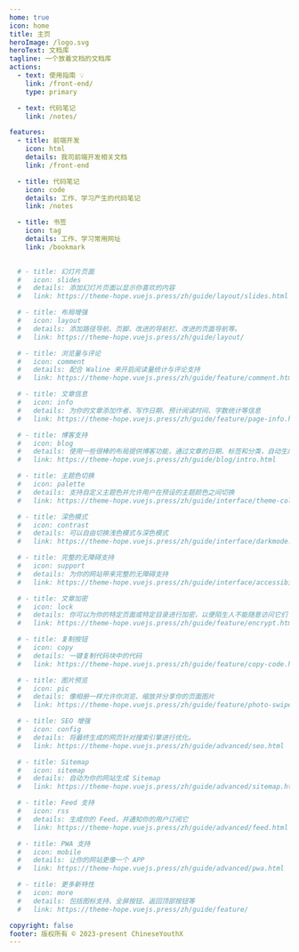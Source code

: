 ```yaml
---
home: true
icon: home
title: 主页
heroImage: /logo.svg
heroText: 文档库
tagline: 一个放着文档的文档库
actions:
  - text: 使用指南 💡
    link: /front-end/
    type: primary

  - text: 代码笔记
    link: /notes/

features:
  - title: 前端开发
    icon: html
    details: 我司前端开发相关文档
    link: /front-end

  - title: 代码笔记
    icon: code
    details: 工作、学习产生的代码笔记
    link: /notes

  - title: 书签
    icon: tag
    details: 工作、学习常用网址
    link: /bookmark
    

  # - title: 幻灯片页面
  #   icon: slides
  #   details: 添加幻灯片页面以显示你喜欢的内容
  #   link: https://theme-hope.vuejs.press/zh/guide/layout/slides.html

  # - title: 布局增强
  #   icon: layout
  #   details: 添加路径导航、页脚、改进的导航栏、改进的页面导航等。
  #   link: https://theme-hope.vuejs.press/zh/guide/layout/

  # - title: 浏览量与评论
  #   icon: comment
  #   details: 配合 Waline 来开启阅读量统计与评论支持
  #   link: https://theme-hope.vuejs.press/zh/guide/feature/comment.html

  # - title: 文章信息
  #   icon: info
  #   details: 为你的文章添加作者、写作日期、预计阅读时间、字数统计等信息
  #   link: https://theme-hope.vuejs.press/zh/guide/feature/page-info.html

  # - title: 博客支持
  #   icon: blog
  #   details: 使用一些很棒的布局提供博客功能，通过文章的日期、标签和分类，自动生成文章、分类、标签与时间轴列表
  #   link: https://theme-hope.vuejs.press/zh/guide/blog/intro.html

  # - title: 主题色切换
  #   icon: palette
  #   details: 支持自定义主题色并允许用户在预设的主题颜色之间切换
  #   link: https://theme-hope.vuejs.press/zh/guide/interface/theme-color.html

  # - title: 深色模式
  #   icon: contrast
  #   details: 可以自由切换浅色模式与深色模式
  #   link: https://theme-hope.vuejs.press/zh/guide/interface/darkmode.html

  # - title: 完整的无障碍支持
  #   icon: support
  #   details: 为你的网站带来完整的无障碍支持
  #   link: https://theme-hope.vuejs.press/zh/guide/interface/accessibility.html

  # - title: 文章加密
  #   icon: lock
  #   details: 你可以为你的特定页面或特定目录进行加密，以便陌生人不能随意访问它们
  #   link: https://theme-hope.vuejs.press/zh/guide/feature/encrypt.html

  # - title: 复制按钮
  #   icon: copy
  #   details: 一键复制代码块中的代码
  #   link: https://theme-hope.vuejs.press/zh/guide/feature/copy-code.html

  # - title: 图片预览
  #   icon: pic
  #   details: 像相册一样允许你浏览、缩放并分享你的页面图片
  #   link: https://theme-hope.vuejs.press/zh/guide/feature/photo-swipe.html

  # - title: SEO 增强
  #   icon: config
  #   details: 将最终生成的网页针对搜索引擎进行优化。
  #   link: https://theme-hope.vuejs.press/zh/guide/advanced/seo.html

  # - title: Sitemap
  #   icon: sitemap
  #   details: 自动为你的网站生成 Sitemap
  #   link: https://theme-hope.vuejs.press/zh/guide/advanced/sitemap.html

  # - title: Feed 支持
  #   icon: rss
  #   details: 生成你的 Feed，并通知你的用户订阅它
  #   link: https://theme-hope.vuejs.press/zh/guide/advanced/feed.html

  # - title: PWA 支持
  #   icon: mobile
  #   details: 让你的网站更像一个 APP
  #   link: https://theme-hope.vuejs.press/zh/guide/advanced/pwa.html

  # - title: 更多新特性
  #   icon: more
  #   details: 包括图标支持、全屏按钮、返回顶部按钮等
  #   link: https://theme-hope.vuejs.press/zh/guide/feature/

copyright: false
footer: 版权所有 © 2023-present ChineseYouthX
---
```


<!-- 这是项目主页的案例。你可以在这里放置你的主体内容。 -->

<!-- 想要使用此布局，你需要在页面 front matter 中设置 `home: true`。 -->

<!-- 配置项的相关说明详见 [项目主页配置](https://theme-hope.vuejs.press/zh/guide/layout/home/)。 -->
